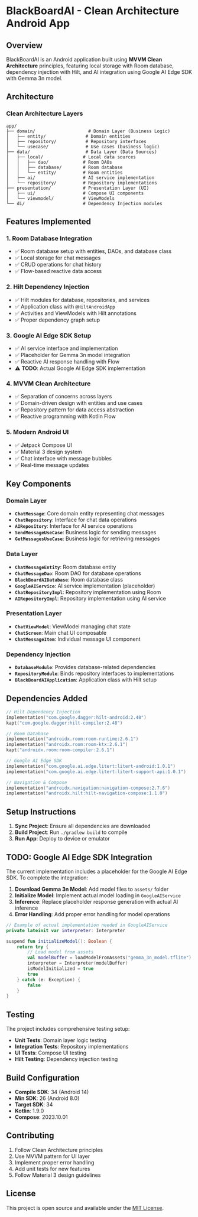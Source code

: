 # BlackBoardAI - Clean Architecture Android App

## Overview
BlackBoardAI is an Android application built using **MVVM Clean Architecture** principles, featuring local storage with Room database, dependency injection with Hilt, and AI integration using Google AI Edge SDK with Gemma 3n model.

## Architecture

### Clean Architecture Layers

```
app/
├── domain/                    # Domain Layer (Business Logic)
│   ├── entity/               # Domain entities
│   ├── repository/           # Repository interfaces
│   └── usecase/              # Use cases (business logic)
├── data/                     # Data Layer (Data Sources)
│   ├── local/               # Local data sources
│   │   ├── dao/             # Room DAOs
│   │   ├── database/        # Room database
│   │   └── entity/          # Room entities
│   ├── ai/                  # AI service implementation
│   └── repository/          # Repository implementations
├── presentation/            # Presentation Layer (UI)
│   ├── ui/                  # Compose UI components
│   └── viewmodel/           # ViewModels
└── di/                      # Dependency Injection modules
```

## Features Implemented

### 1. **Room Database Integration**
- ✅ Room database setup with entities, DAOs, and database class
- ✅ Local storage for chat messages
- ✅ CRUD operations for chat history
- ✅ Flow-based reactive data access

### 2. **Hilt Dependency Injection**
- ✅ Hilt modules for database, repositories, and services
- ✅ Application class with `@HiltAndroidApp`
- ✅ Activities and ViewModels with Hilt annotations
- ✅ Proper dependency graph setup

### 3. **Google AI Edge SDK Setup**
- ✅ AI service interface and implementation
- ✅ Placeholder for Gemma 3n model integration
- ✅ Reactive AI response handling with Flow
- ⚠️ **TODO**: Actual Google AI Edge SDK implementation

### 4. **MVVM Clean Architecture**
- ✅ Separation of concerns across layers
- ✅ Domain-driven design with entities and use cases
- ✅ Repository pattern for data access abstraction
- ✅ Reactive programming with Kotlin Flow

### 5. **Modern Android UI**
- ✅ Jetpack Compose UI
- ✅ Material 3 design system
- ✅ Chat interface with message bubbles
- ✅ Real-time message updates

## Key Components

### Domain Layer
- **`ChatMessage`**: Core domain entity representing chat messages
- **`ChatRepository`**: Interface for chat data operations
- **`AIRepository`**: Interface for AI service operations
- **`SendMessageUseCase`**: Business logic for sending messages
- **`GetMessagesUseCase`**: Business logic for retrieving messages

### Data Layer
- **`ChatMessageEntity`**: Room database entity
- **`ChatMessageDao`**: Room DAO for database operations
- **`BlackBoardAIDatabase`**: Room database class
- **`GoogleAIService`**: AI service implementation (placeholder)
- **`ChatRepositoryImpl`**: Repository implementation using Room
- **`AIRepositoryImpl`**: Repository implementation using AI service

### Presentation Layer
- **`ChatViewModel`**: ViewModel managing chat state
- **`ChatScreen`**: Main chat UI composable
- **`ChatMessageItem`**: Individual message UI component

### Dependency Injection
- **`DatabaseModule`**: Provides database-related dependencies
- **`RepositoryModule`**: Binds repository interfaces to implementations
- **`BlackBoardAIApplication`**: Application class with Hilt setup

## Dependencies Added

```kotlin
// Hilt Dependency Injection
implementation("com.google.dagger:hilt-android:2.48")
kapt("com.google.dagger:hilt-compiler:2.48")

// Room Database
implementation("androidx.room:room-runtime:2.6.1")
implementation("androidx.room:room-ktx:2.6.1")
kapt("androidx.room:room-compiler:2.6.1")

// Google AI Edge SDK
implementation("com.google.ai.edge.litert:litert-android:1.0.1")
implementation("com.google.ai.edge.litert:litert-support-api:1.0.1")

// Navigation & Compose
implementation("androidx.navigation:navigation-compose:2.7.6")
implementation("androidx.hilt:hilt-navigation-compose:1.1.0")
```

## Setup Instructions

1. **Sync Project**: Ensure all dependencies are downloaded
2. **Build Project**: Run `./gradlew build` to compile
3. **Run App**: Deploy to device or emulator

## TODO: Google AI Edge SDK Integration

The current implementation includes a placeholder for the Google AI Edge SDK. To complete the integration:

1. **Download Gemma 3n Model**: Add model files to `assets/` folder
2. **Initialize Model**: Implement actual model loading in `GoogleAIService`
3. **Inference**: Replace placeholder response generation with actual AI inference
4. **Error Handling**: Add proper error handling for model operations

```kotlin
// Example of actual implementation needed in GoogleAIService
private lateinit var interpreter: Interpreter

suspend fun initializeModel(): Boolean {
    return try {
        // Load model from assets
        val modelBuffer = loadModelFromAssets("gemma_3n_model.tflite")
        interpreter = Interpreter(modelBuffer)
        isModelInitialized = true
        true
    } catch (e: Exception) {
        false
    }
}
```

## Testing

The project includes comprehensive testing setup:
- **Unit Tests**: Domain layer logic testing
- **Integration Tests**: Repository implementations
- **UI Tests**: Compose UI testing
- **Hilt Testing**: Dependency injection testing

## Build Configuration

- **Compile SDK**: 34 (Android 14)
- **Min SDK**: 26 (Android 8.0)
- **Target SDK**: 34
- **Kotlin**: 1.9.0
- **Compose**: 2023.10.01

## Contributing

1. Follow Clean Architecture principles
2. Use MVVM pattern for UI layer
3. Implement proper error handling
4. Add unit tests for new features
5. Follow Material 3 design guidelines

## License

This project is open source and available under the [MIT License](LICENSE). 